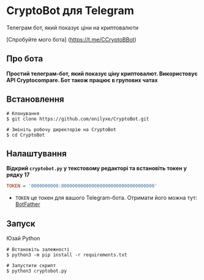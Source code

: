 # CryptoBot для Telegram
Телеграм бот, який показує ціни на криптовалюти

[Спробуйте мого бота] (https://t.me/CCryptoBBot)

Про бота
------------
**Простий телеграм-бот, який показує ціну криптовалют. Використовує API Cryptocompare. Бот також працює в групових чатах**

Встановлення
------------
```shell
# Клонування
$ git clone https://github.com/onilyxe/CryptoBot.git

# Змініть робочу директорію на CryptoBot
$ cd CryptoBot
```

Налаштування
------------
**Відкрий `cryptobot.py` у текстовому редакторі та встановіть токен у рядку 17**
```ini
TOKEN = '0000000000:0000000000000000000000000000000000'
```
* `TOKEN` це токен для вашого Telegram-бота. Отримати його можна тут: [BotFather](https://t.me/BotFather)

Запуск
------------
Юзай Python
```shell
# Встановіть залежності
$ python3 -m pip install -r requirements.txt

# Запустити скрипт
$ python3 cryptobot.py
```